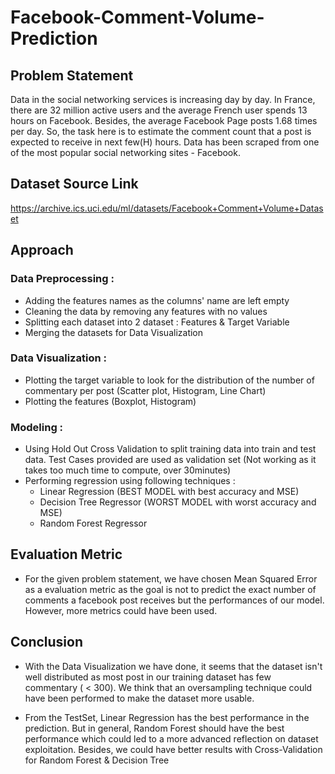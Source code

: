 # Facebook-Comment-Volume-Prediction

## Problem Statement

Data in the social networking services is increasing day by day. In France, there are 32 million active users and the average French user spends 13 hours on Facebook. Besides, the average Facebook Page posts 1.68 times per day. So,  the task here is to estimate the comment count that a post is expected to receive in next few(H) hours. Data has been scraped from one of the most popular social networking sites - Facebook.

## Dataset Source Link

https://archive.ics.uci.edu/ml/datasets/Facebook+Comment+Volume+Dataset

## Approach

### Data Preprocessing : 
- Adding the features names as the columns' name are left empty
- Cleaning the data by removing any features with no values 
- Splitting each dataset into 2 dataset : Features & Target Variable
- Merging the datasets for Data Visualization

### Data Visualization : 
- Plotting the target variable to look for the distribution of the number of commentary per post (Scatter plot, Histogram, Line Chart)
- Plotting the features (Boxplot, Histogram)

### Modeling :
- Using Hold Out Cross Validation to split training data into train and test data. Test Cases provided are used as validation set (Not working as it takes too much time to compute, over 30minutes) 
- Performing regression using following techniques :
  - Linear Regression (BEST MODEL with best accuracy and MSE) 
  - Decision Tree Regressor (WORST MODEL with worst accuracy and MSE)
  - Random Forest Regressor 

## Evaluation Metric

- For the given problem statement, we have chosen Mean Squared Error as a evaluation metric as the goal is not to predict the exact number of comments a facebook post receives but the performances of our model. However, more metrics could have been used. 

## Conclusion

- With the Data Visualization we have done, it seems that the dataset isn't well distributed as most post in our training dataset has few commentary ( < 300). We think that an oversampling technique could have been performed to make the dataset more usable.

- From the TestSet, Linear Regression has the best performance in the prediction. But in general, Random Forest should have the best performance which could led to a more advanced reflection on dataset exploitation. Besides, we could have better results with Cross-Validation for Random Forest & Decision Tree
